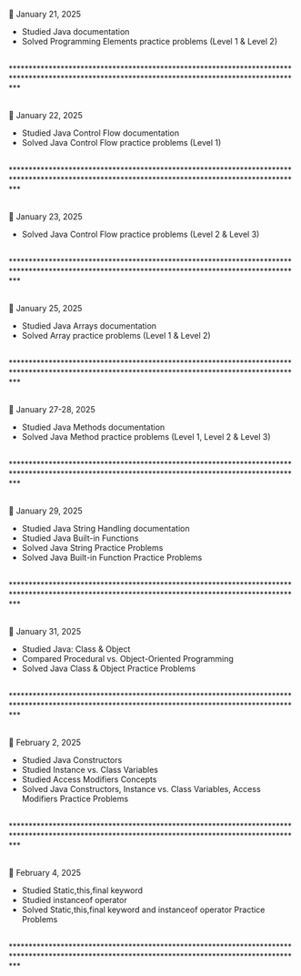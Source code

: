 <div class="entry">
    <p class="date">📌 January 21, 2025</p>
    <ul>
        <li>Studied Java documentation </li>
        <li>Solved Programming Elements practice problems (Level 1 & Level 2) </li>
    </ul>
</div>
<br>
*************************************************************************************************************************************************
<br><br>


<div class="entry">
    <p class="date">📌 January 22, 2025</p>
    <ul>
        <li>Studied Java Control Flow documentation </li>
        <li>Solved Java Control Flow practice problems (Level 1) </li>
    </ul>
</div>
<br>
*************************************************************************************************************************************************
<br><br>

<div class="entry">
    <p class="date">📌 January 23, 2025</p>
    <ul>
        <li>Solved Java Control Flow practice problems (Level 2 & Level 3) </li>
    </ul>
</div>
<br>
*************************************************************************************************************************************************
<br><br>

<div class="entry">
    <p class="date">📌 January 25, 2025</p>
    <ul>
        <li>Studied Java Arrays documentation </li>
        <li>Solved Array practice problems (Level 1 & Level 2) </li>
    </ul>
</div>
<br>
*************************************************************************************************************************************************
<br><br>

<div class="entry">
    <p class="date">📌 January 27-28, 2025</p>
    <ul>
        <li>Studied Java Methods documentation </li>
        <li>Solved Java Method practice problems (Level 1, Level 2 & Level 3) </li>
    </ul>
</div>
<br>
*************************************************************************************************************************************************
<br><br>

<div class="entry">
    <p class="date">📌 January 29, 2025</p>
    <ul>
        <li>Studied Java String Handling documentation </li>
        <li>Studied Java Built-in Functions </li>
        <li>Solved Java String Practice Problems </li>
        <li>Solved Java Built-in Function Practice Problems </li>
    </ul>
</div>
<br>
*************************************************************************************************************************************************
<br><br>

<div class="entry">
    <p class="date">📌 January 31, 2025</p>
    <ul>
        <li>Studied Java: Class & Object </li>
        <li>Compared Procedural vs. Object-Oriented Programming </li>
        <li>Solved Java Class & Object Practice Problems </li>
    </ul>
</div>
<br>
*************************************************************************************************************************************************
<br><br>

<div class="entry">
    <p class="date">📌 February 2, 2025</p>
    <ul>
        <li>Studied Java Constructors </li>
        <li>Studied Instance vs. Class Variables </li>
        <li>Studied Access Modifiers Concepts </li>
        <li>Solved Java Constructors, Instance vs. Class Variables, Access Modifiers Practice Problems</li>
    </ul>
</div>
<br>
*************************************************************************************************************************************************
<br><br>

<div class="entry">
    <p class="date">📌 February 4, 2025</p>
    <ul>
        <li>Studied Static,this,final keyword</li>
        <li>Studied instanceof operator </li>
        <li>Solved  Static,this,final keyword and instanceof operator Practice Problems </li>
    </ul>
</div>
<br>
*************************************************************************************************************************************************
<br><br>
